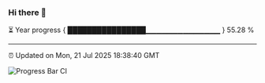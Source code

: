 ### Hi there 👋

⏳ Year progress { ████████████████▁▁▁▁▁▁▁▁▁▁▁▁▁▁ } 55.28 %

---

⏰ Updated on Mon, 21 Jul 2025 18:38:40 GMT

![Progress Bar CI](https://github.com/ZhaoGui/ZhaoGui/workflows/Progress%20Bar%20CI/badge.svg)
